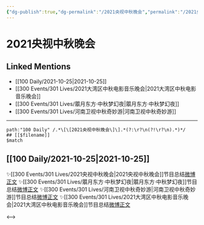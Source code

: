 ```yaml
---
{"dg-publish":true,"dg-permalink":"/2021央视中秋晚会","permalink":"/2021央视中秋晚会/"}
---
```


# 2021央视中秋晚会

## Linked Mentions
- [[100 Daily/2021-10-25\|2021-10-25]]
- [[300 Events/301 Lives/2021大湾区中秋电影音乐晚会\|2021大湾区中秋电影音乐晚会]]
- [[300 Events/301 Lives/朤月东方·中秋梦幻夜\|朤月东方·中秋梦幻夜]]
- [[300 Events/301 Lives/河南卫视中秋奇妙游\|河南卫视中秋奇妙游]]


---

```expander
path:"100 Daily" /.*\[\[2021央视中秋晚会\]\].*(?:\r?\n(?!\r?\n).*)*/
## [[$filename]]
$match
```
## [[100 Daily/2021-10-25\|2021-10-25]]
✨[[300 Events/301 Lives/2021央视中秋晚会\|2021央视中秋晚会]]节目总结[微博正文](https://m.weibo.cn/6466290670/4696176614442821)
✨[[300 Events/301 Lives/朤月东方·中秋梦幻夜\|朤月东方·中秋梦幻夜]]节目总结[微博正文](https://m.weibo.cn/6466290670/4696176659794403)
✨[[300 Events/301 Lives/河南卫视中秋奇妙游\|河南卫视中秋奇妙游]]节目总结[微博正文](https://m.weibo.cn/6466290670/4696176672899979)
✨[[300 Events/301 Lives/2021大湾区中秋电影音乐晚会\|2021大湾区中秋电影音乐晚会]]节目总结[微博正文](https://m.weibo.cn/6466290670/4696176702786056)

<-->